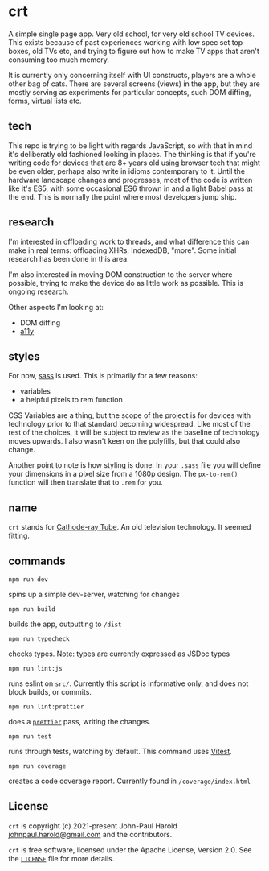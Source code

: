 # crt

A simple single page app. Very old school, for very old school TV devices. This exists because of past experiences working with low spec set top boxes, old TVs etc, and trying to figure out how to make TV apps that aren't consuming too much memory.

It is currently only concerning itself with UI constructs, players are a whole other bag of cats. There are several screens (views) in the app, but they are mostly serving as experiments for particular concepts, such DOM diffing, forms, virtual lists etc.

## tech

This repo is trying to be light with regards JavaScript, so with that in mind it's deliberatly old fashioned looking in places. The thinking is that if you're writing code for devices that are 8+ years old using browser tech that might be even older, perhaps also write in idioms contemporary to it. Until the hardware landscape changes and progresses, most of the code is written like it's ES5, with some occasional ES6 thrown in and a light Babel pass at the end. This is normally the point where most developers jump ship.

## research

I'm interested in offloading work to threads, and what difference this can make in real terms: offloading XHRs, IndexedDB, "more". Some initial research has been done in this area.

I'm also interested in moving DOM construction to the server where possible, trying to make the device do as little work as possible. This is ongoing research.

Other aspects I'm looking at:

-   DOM diffing
-   [a11y](https://developer.mozilla.org/en-US/docs/Web/Accessibility)

## styles

For now, [sass](https://sass-lang.com/) is used. This is primarily for a few reasons:

-   variables
-   a helpful pixels to rem function

CSS Variables are a thing, but the scope of the project is for devices with technology prior to that standard becoming widespread. Like most of the rest of the choices, it will be subject to review as the baseline of technology moves upwards. I also wasn't keen on the polyfills, but that could also change.

Another point to note is how styling is done. In your `.sass` file you will define your dimensions in a pixel size from a 1080p design. The `px-to-rem()` function will then translate that to `.rem` for you.

## name

`crt` stands for [Cathode-ray Tube](https://en.wikipedia.org/wiki/Cathode-ray_tube). An old television technology. It seemed fitting.

## commands

`npm run dev`

spins up a simple dev-server, watching for changes

`npm run build`

builds the app, outputting to `/dist`

`npm run typecheck`

checks types. Note: types are currently expressed as JSDoc types

`npm run lint:js`

runs eslint on `src/`. Currently this script is informative only, and does not block builds, or commits.

`npm run lint:prettier`

does a [`prettier`](https://prettier.io/) pass, writing the changes.

`npm run test`

runs through tests, watching by default. This command uses [Vitest](https://vitest.dev/).

`npm run coverage`

creates a code coverage report. Currently found in `/coverage/index.html`

## License

`crt` is copyright (c) 2021-present John-Paul Harold <johnpaul.harold@gmail.com> and the contributors.

`crt` is free software, licensed under the Apache License, Version 2.0. See the
[`LICENSE`](LICENSE) file for more details.
